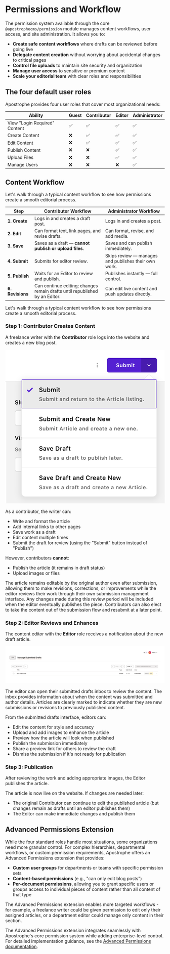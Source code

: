# Permissions and Workflow

The permission system available through the core `@apostrophecms/permission` module manages content workflows, user access, and site administration. It allows you to:

- **Create safe content workflows** where drafts can be reviewed before going live
- **Delegate content creation** without worrying about accidental changes to critical pages
- **Control file uploads** to maintain site security and organization
- **Manage user access** to sensitive or premium content
- **Scale your editorial team** with clear roles and responsibilities

## The four default user roles

Apostrophe provides four user roles that cover most organizational needs:

| **Ability**                      | **Guest** | **Contributor** | **Editor** | **Administrator** |
|----------------------------------|-----------|------------------|------------|--------------------|
| View "Login Required" Content   | ✅        | ✅               | ✅         | ✅                 |
| Create Content                  | ❌        | ✅               | ✅         | ✅                 |
| Edit Content                    | ❌        | ✅               | ✅         | ✅                 |
| Publish Content                 | ❌        | ❌               | ✅         | ✅                 |
| Upload Files                    | ❌        | ❌               | ✅         | ✅                 |
| Manage Users                    | ❌        | ❌               | ❌         | ✅                 |

## Content Workflow

Let's walk through a typical content workflow to see how permissions create a smooth editorial process.

| **Step**       | **Contributor Workflow**                                                                 | **Administrator Workflow**                             |
|----------------|-------------------------------------------------------------------------------------------|--------------------------------------------------------|
| **1. Create**  | Logs in and creates a draft post.                                                         | Logs in and creates a post.                            |
| **2. Edit**    | Can format text, link pages, and revise drafts.                                           | Can format, revise, and add media.                     |
| **3. Save**    | Saves as a draft — **cannot publish or upload files**.                                   | Saves and can publish immediately.                     |
| **4. Submit**  | Submits for editor review.                                                                | Skips review — manages and publishes their own work.   |
| **5. Publish** | Waits for an Editor to review and publish.                                                | Publishes instantly — full control.                    |
| **6. Revisions**| Can continue editing; changes remain drafts until republished by an Editor.              | Can edit live content and push updates directly.       |


Let's walk through a typical content workflow to see how permissions create a smooth editorial process.

### Step 1: Contributor Creates Content

A freelance writer with the **Contributor** role logs into the website and creates a new blog post.

![The altered submission button that a contributor sees](../images/submit-button.png)

As a contributor, the writer can:
- Write and format the article
- Add internal links to other pages
- Save work as a draft
- Edit content multiple times
- Submit the draft for review (using the "Submit" button instead of "Publish")

However, contributors **cannot**:
- Publish the article (it remains in draft status)
- Upload images or files

The article remains editable by the original author even after submission, allowing them to make revisions, corrections, or improvements while the editor reviews their work through their own submission management interface. Any changes made during this review period will be included when the editor eventually publishes the piece. Contributors can also elect to take the content out of the submission flow and resubmit at a later point.

### Step 2: Editor Reviews and Enhances

The content editor with the **Editor** role receives a notification about the new draft article.

![The inbox notification and manage submitted drafts modal](../images/submitted-drafts.png)

The editor can open their submitted drafts inbox to review the content. The inbox provides information about when the content was submitted and author details. Articles are clearly marked to indicate whether they are new submissions or revisions to previously published content.

From the submitted drafts interface, editors can:
- Edit the content for style and accuracy
- Upload and add images to enhance the article
- Preview how the article will look when published
- Publish the submission immediately
- Share a preview link for others to review the draft
- Dismiss the submission if it's not ready for publication

### Step 3: Publication

After reviewing the work and adding appropriate images, the Editor publishes the article.

The article is now live on the website. If changes are needed later:
- The original Contributor can continue to edit the published article (but changes remain as drafts until an editor publishes them)
- The Editor can make immediate changes and publish them

## Advanced Permissions Extension

While the four standard roles handle most situations, some organizations need more granular control. For complex hierarchies, departmental workflows, or custom permission requirements, Apostrophe offers an Advanced Permissions extension that provides:

- **Custom user groups** for departments or teams with specific permission sets
- **Content-based permissions** (e.g., "can only edit blog posts")
- **Per-document permissions**, allowing you to grant specific users or groups access to individual pieces of content rather than all content of that type

The Advanced Permissions extension enables more targeted workflows - for example, a freelance writer could be given permission to edit only their assigned articles, or a department editor could manage only content in their section.

The Advanced Permissions extension integrates seamlessly with Apostrophe's core permission system while adding enterprise-level control. For detailed implementation guidance, see the [Advanced Permissions documentation](https://apostrophecms.com/extensions/advanced-permission).
